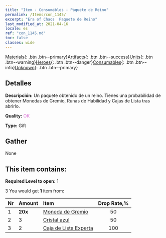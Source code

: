 ```yaml
---
title: "Item - Consumables - Paquete de Reino"
permalink: /Items/con_1145/
excerpt: "Era of Chaos  Paquete de Reino"
last_modified_at: 2021-04-16
locale: es
ref: "con_1145.md"
toc: false
classes: wide
---
```

 [Materials](/es/Items/){: .btn .btn--primary}[Artifacts](/es/Items/Artifacts/){: .btn .btn--success}[Units](/es/Items/Units/){: .btn .btn--warning}[Heroes](/es/Items/Heroes/){: .btn .btn--danger}[Consumables](/es/Items/Consumables/){: .btn .btn--info}[Unknown](/es/Items/Unknown/){: .btn .btn--primary}

## Detalles
 **Descripción:** Un paquete obtenido de un reino. Tienes una probabilidad de obtener Monedas de Gremio, Runas de Habilidad y Cajas de Lista tras abrirlo.

 **Quality:** <span style="color: #DA70D6">OK</span>

 **Type:** Gift

## Gather

  None

## This item contains:

 **Required Level to open:** 1

 3 You would get **1** item  from:

  | Nr | Amount |     Item    | Drop Rate,% |
  |:---|:-------|:------------|:---------:|
  | 1 |  **20x** | [Moneda de Gremio](/es/Items/con_896/) | 50 | 
  | 2 | 3 | [Cristal azul](/es/Items/con_716/) | 50 | 
  | 3 | 2 | [Caja de Lista Experta](/es/Items/con_773/) | 100 | 
